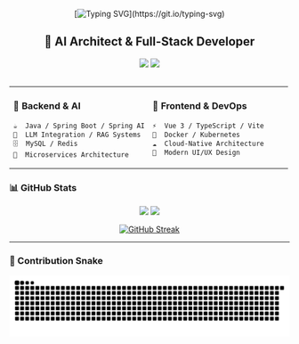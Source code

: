<div align="center">

[![Typing SVG](https://readme-typing-svg.herokuapp.com?font=Fira+Code&weight=600&size=50&pause=1000&color=6366F1&center=true&vCenter=true&width=600&height=100&lines=Hi+%F0%9F%91%8B+I'm+LMQ;AI+Architect;Full-Stack+Developer;Welcome+to+my+GitHub!)](https://git.io/typing-svg)

</div>

<div align="center">

## 💫 AI Architect & Full-Stack Developer

<img src="https://img.shields.io/badge/Location-China%20🇨🇳-gray?style=flat-square" />
<img src="https://img.shields.io/badge/Focus-Building%20AI%20Fitness%20Coach-blueviolet?style=flat-square" />

</div>

<br>

<table align="center">
<tr>
<td valign="top" width="50%">

### 🎯 Backend & AI
```text
☕  Java / Spring Boot / Spring AI
🤖  LLM Integration / RAG Systems
🗄️  MySQL / Redis
🔧  Microservices Architecture
```

</td>
<td valign="top" width="50%">

### 🎨 Frontend & DevOps
```text
⚡  Vue 3 / TypeScript / Vite
🐳  Docker / Kubernetes
☁️  Cloud-Native Architecture
🚀  Modern UI/UX Design
```

</td>
</tr>
</table>


### 📊 GitHub Stats

<div align="center">
  <img height="180em" src="https://github-readme-stats.vercel.app/api?username=lmqvq&show_icons=true&theme=radical&include_all_commits=true&count_private=true&hide_border=true&bg_color=0d1117"/>
  <img height="180em" src="https://github-readme-stats.vercel.app/api/top-langs/?username=lmqvq&layout=compact&langs_count=8&theme=radical&hide_border=true&bg_color=0d1117"/>
</div>

<div align="center">
  
[![GitHub Streak](https://github-readme-streak-stats.herokuapp.com/?user=lmqvq&theme=radical&hide_border=true&background=0d1117)](https://git.io/streak-stats)

</div>

---

### 🐍 Contribution Snake

<div align="center">
  
![Snake animation](https://raw.githubusercontent.com/lmqvq/lmqvq/output/github-contribution-grid-snake.svg)

</div>



